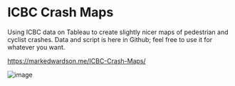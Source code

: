 # ICBC Crash Maps
 
Using ICBC data on Tableau to create slightly nicer maps of pedestrian and cyclist crashes. Data and script is here in Github; feel free to use it for whatever you want.

https://markedwardson.me/ICBC-Crash-Maps/

![image](https://github.com/HyperbolicStudios/ICBC-Crash-Maps/assets/36494032/67e32d7e-8c03-4c5a-8b53-ca44494f3d0a)
